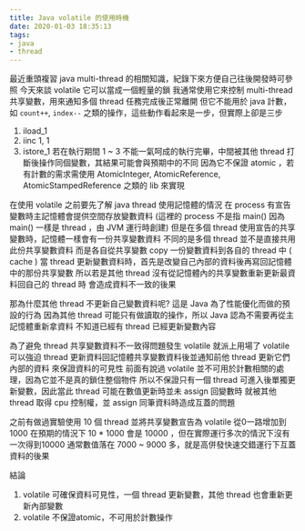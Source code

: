 ```yaml
---
title: Java volatile 的使用時機
date: 2020-01-03 18:35:13
tags:
- java
- thread
---
```

最近重頭複習 java multi-thread 的相關知識，紀錄下來方便自己往後開發時可參照
今天來談 volatile 它可以當成一個輕量的鎖
我通常使用它來控制 multi-thread 共享變數，用來通知多個 thread 任務完成後正常離開
但它不能用於 java 計數，如 `count++`, `index--` 之類的操作，這些動作看起來是一步，但實際上卻是三步
1. iload_1
2. iinc 1, 1
3. istore_1
若在執行期間 1 ~ 3 不能一氣呵成的執行完畢，中間被其他 thread 打斷後操作同個變數，其結果可能會與預期中的不同
因為它不保證 atomic ，若有計數的需求需使用 AtomicInteger, AtomicReference, AtomicStampedReference 之類的 lib 來實現

在使用 volatile 之前要先了解 java thread 使用記憶體的情況
在 process 有宣告變數時主記憶體會提供空間存放變數資料 (這裡的 process 不是指 main() 因為 main() 一樣是 thread ，由 JVM 運行時創建)
但是在多個 thread 使用宣告的共享變數時，記憶體一樣會有一份共享變數資料
不同的是多個 thread 並不是直接共用此份共享變數資料
而是各自從共享變數 copy 一份變數資料到各自的 thread 中 ( cache )
當 thread 更新變數資料時，首先是改變自己內部的資料後再寫回記憶體中的那份共享變數
所以若是其他 thread 沒有從記憶體內的共享變數重新更新最資料回自己的 thread 時
會造成資料不一致的後果

那為什麼其他 thread 不更新自己變數資料呢?
這是 Java 為了性能優化而做的預設的行為
因為其他 thread 可能只有做讀取的操作，所以 Java 認為不需要再從主記憶體重新拿資料
不知道已經有 thread 已經更新變數內容

為了避免 thread 共享變數資料不一致得問題發生 volatile 就派上用場了
volatile 可以強迫 thread 更新資料回記憶體共享變數資料後並通知前他 thread 更新它們內部的資料
來保證資料的可見性
前面有說過 volatile 並不可用於計數相關的處理，因為它並不是真的鎖住整個物件
所以不保證只有一個 thread 可進入後單獨更新變數，因此當此 thread 可能在數值更新時並未 assign 回變數時
就被其他 thread 取得 cpu 控制權，並 assign 同筆資料時造成互蓋的問題

之前有做過實驗使用 10 個 thread 並將共享變數宣告為 volatile 從0一路增加到1000
在預期的情況下 10 * 1000 會是 10000 ，但在實際運行多次的情況下沒有一次得到10000
通常數值落在 7000 ~ 9000 多，就是高併發快速交錯運行下互蓋資料的後果

結論
1. volatile 可確保資料可見性，一個 thread 更新變數，其他 thread 也會重新更新內部變數
2. volatile 不保證atomic，不可用於計數操作
